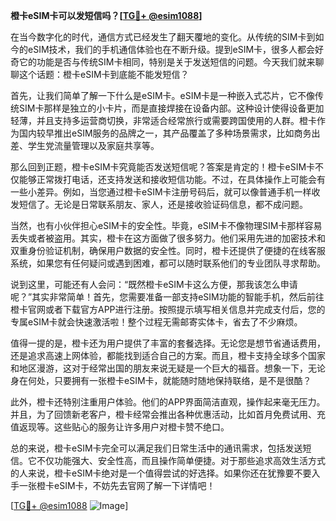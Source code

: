 **橙卡eSIM卡可以发短信吗？[[TG💪+ @esim1088](https://t.me/s/esim1088)]**

在当今数字化的时代，通信方式已经发生了翻天覆地的变化。从传统的SIM卡到如今的eSIM技术，我们的手机通信体验也在不断升级。提到eSIM卡，很多人都会好奇它的功能是否与传统SIM卡相同，特别是关于发送短信的问题。今天我们就来聊聊这个话题：橙卡eSIM卡到底能不能发短信？

首先，让我们简单了解一下什么是eSIM卡。eSIM卡是一种嵌入式芯片，它不像传统SIM卡那样是独立的小卡片，而是直接焊接在设备内部。这种设计使得设备更加轻薄，并且支持多运营商切换，非常适合经常旅行或需要跨国使用的人群。橙卡作为国内较早推出eSIM服务的品牌之一，其产品覆盖了多种场景需求，比如商务出差、学生党流量管理以及家庭共享等。

那么回到正题，橙卡eSIM卡究竟能否发送短信呢？答案是肯定的！橙卡eSIM卡不仅能够正常拨打电话，还支持发送和接收短信功能。不过，在具体操作上可能会有一些小差异。例如，当您通过橙卡eSIM卡注册号码后，就可以像普通手机一样收发短信了。无论是日常联系朋友、家人，还是接收验证码信息，都不成问题。

当然，也有小伙伴担心eSIM卡的安全性。毕竟，eSIM卡不像物理SIM卡那样容易丢失或者被盗用。其实，橙卡在这方面做了很多努力。他们采用先进的加密技术和双重身份验证机制，确保用户数据的安全性。同时，橙卡还提供了便捷的在线客服系统，如果您有任何疑问或遇到困难，都可以随时联系他们的专业团队寻求帮助。

说到这里，可能还有人会问：“既然橙卡eSIM卡这么方便，那我该怎么申请呢？”其实非常简单！首先，您需要准备一部支持eSIM功能的智能手机，然后前往橙卡官网或者下载官方APP进行注册。按照提示填写相关信息并完成支付后，您的专属eSIM卡就会快速激活啦！整个过程无需邮寄实体卡，省去了不少麻烦。

值得一提的是，橙卡还为用户提供了丰富的套餐选择。无论您是想节省通话费用，还是追求高速上网体验，都能找到适合自己的方案。而且，橙卡支持全球多个国家和地区漫游，这对于经常出国的朋友来说无疑是一个巨大的福音。想象一下，无论身在何处，只要拥有一张橙卡eSIM卡，就能随时随地保持联络，是不是很酷？

此外，橙卡还特别注重用户体验。他们的APP界面简洁直观，操作起来毫无压力。并且，为了回馈新老客户，橙卡经常会推出各种优惠活动，比如首月免费试用、充值返现等。这些贴心的服务让许多用户对橙卡赞不绝口。

总的来说，橙卡eSIM卡完全可以满足我们日常生活中的通讯需求，包括发送短信。它不仅功能强大、安全性高，而且操作简单便捷。对于那些追求高效生活方式的人来说，橙卡eSIM卡绝对是一个值得尝试的好选择。如果你还在犹豫要不要入手一张橙卡eSIM卡，不妨先去官网了解一下详情吧！

[[TG💪+ @esim1088](https://t.me/s/esim1088) ![Image](https://i.postimg.cc/4NQfJmqS/Snipaste-2025-05-13-00-14-12.png)]